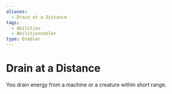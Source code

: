 ```yaml
---
aliases:
  - Drain at a Distance
tags:
  - Abilities
  - Abilitiesnabler
type: Enabler
---
```


# Drain at a Distance

You drain energy from a machine or a creature within short range.
